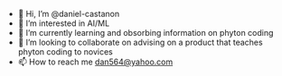 - 👋 Hi, I’m @daniel-castanon
- 👀 I’m interested in AI/ML
- 🌱 I’m currently learning and obsorbing information on phyton coding
- 💞️ I’m looking to collaborate on advising on a product that teaches phyton coding to novices
- 📫 How to reach me dan564@yahoo.com

<!---
daniel-castanon/daniel-castanon is a ✨ special ✨ repository because its `README.md` (this file) appears on your GitHub profile.
You can click the Preview link to take a look at your changes.
--->
